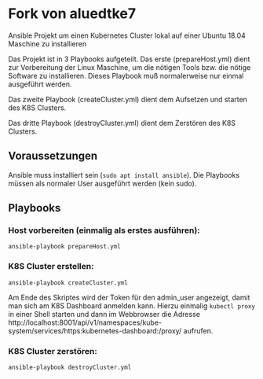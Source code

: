 # Fork von aluedtke7
Ansible Projekt um einen Kubernetes Cluster lokal auf einer Ubuntu 18.04 Maschine zu installieren

Das Projekt ist in 3 Playbooks aufgeteilt. Das erste (prepareHost.yml) dient zur Vorbereitung der Linux Maschine, um die nötigen Tools bzw. die nötige Software zu installieren. Dieses Playbook muß normalerweise nur einmal ausgeführt werden.

Das zweite Playbook (createCluster.yml) dient dem Aufsetzen und starten des K8S Clusters.

Das dritte Playbook (destroyCluster.yml) dient dem Zerstören des K8S Clusters.

## Voraussetzungen
Ansible muss installiert sein (`sudo apt install ansible`). Die Playbooks müssen als normaler User ausgeführt werden (kein sudo).


## Playbooks
### Host vorbereiten (einmalig als erstes ausführen):
````
ansible-playbook prepareHost.yml
````

### K8S Cluster erstellen:
````
ansible-playbook createCluster.yml
````
Am Ende des Skriptes wird der Token für den admin_user angezeigt, damit man sich am K8S Dashboard anmelden kann. 
Hierzu einmalig `kubectl proxy` in einer Shell starten und dann im Webbrowser die Adresse
http://localhost:8001/api/v1/namespaces/kube-system/services/https:kubernetes-dashboard:/proxy/ aufrufen.

### K8S Cluster zerstören:
````
ansible-playbook destroyCluster.yml
````
